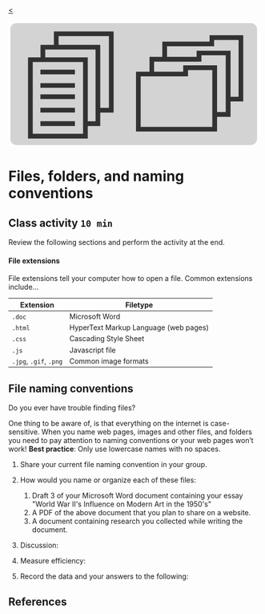 
[<](README.md)

<img style="width:500px; height:auto;" src="assets/img/files-folders.png">

# Files, folders, and naming conventions




## Class activity `10 min`

Review the following sections and perform the activity at the end.


#### File extensions

File extensions tell your computer how to open a file. Common extensions include...

Extension | Filetype
--- | ---
`.doc` | Microsoft Word
`.html` | HyperText Markup Language (web pages)
`.css` | Cascading Style Sheet
`.js` | Javascript file
`.jpg`, `.gif`, `.png` | Common image formats





## File naming conventions

Do you ever have trouble finding files?




One thing to be aware of, is that everything on the internet is case-sensitive. When you name web pages, images and other files, and folders you need to pay attention to naming conventions or your web pages won’t work!
**Best practice**: Only use lowercase names with no spaces.






1. Share your current file naming convention in your group.
1. How would you name or organize each of these files:
 	1. Draft 3 of your Microsoft Word document containing your essay "World War II's Influence on Modern Art in the 1950's"
	1. A PDF of the above document that you plan to share on a website.
	1. A document containing research you collected while writing the document.








1. Discussion:
1. Measure efficiency:
1. Record the data and your answers to the following:





## References
